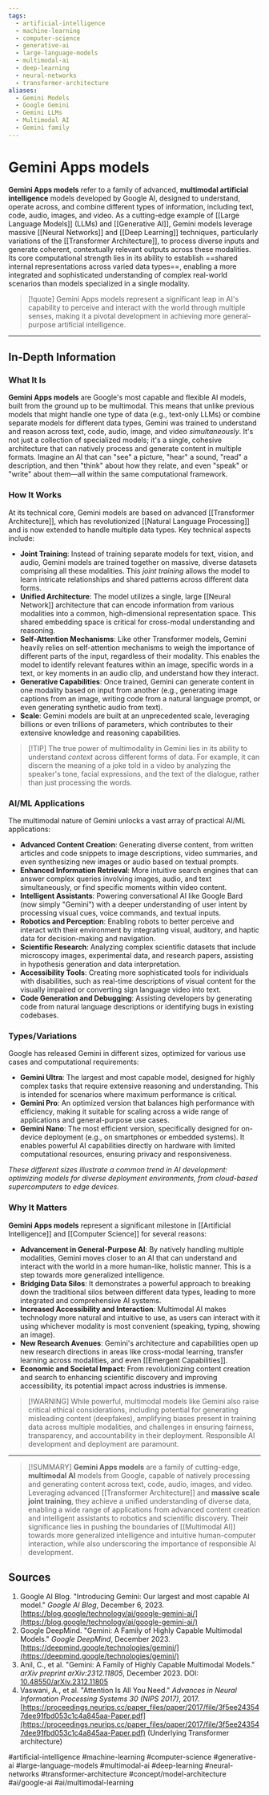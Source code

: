 ```yaml
---
tags:
  - artificial-intelligence
  - machine-learning
  - computer-science
  - generative-ai
  - large-language-models
  - multimodal-ai
  - deep-learning
  - neural-networks
  - transformer-architecture
aliases:
  - Gemini Models
  - Google Gemini
  - Gemini LLMs
  - Multimodal AI
  - Gemini family
---
```


# Gemini Apps models

**Gemini Apps models** refer to a family of advanced, **multimodal artificial intelligence** models developed by Google AI, designed to understand, operate across, and combine different types of information, including text, code, audio, images, and video. As a cutting-edge example of [[Large Language Models]] (LLMs) and [[Generative AI]], Gemini models leverage massive [[Neural Networks]] and [[Deep Learning]] techniques, particularly variations of the [[Transformer Architecture]], to process diverse inputs and generate coherent, contextually relevant outputs across these modalities. Its core computational strength lies in its ability to establish ==shared internal representations across varied data types==, enabling a more integrated and sophisticated understanding of complex real-world scenarios than models specialized in a single modality.

> [!quote] Gemini Apps models represent a significant leap in AI's capability to perceive and interact with the world through multiple senses, making it a pivotal development in achieving more general-purpose artificial intelligence.

---

## In-Depth Information

### What It Is

**Gemini Apps models** are Google's most capable and flexible AI models, built from the ground up to be multimodal. This means that unlike previous models that might handle one type of data (e.g., text-only LLMs) or combine separate models for different data types, Gemini was trained to understand and reason across text, code, audio, image, and video *simultaneously*. It's not just a collection of specialized models; it's a single, cohesive architecture that can natively process and generate content in multiple formats. Imagine an AI that can "see" a picture, "hear" a sound, "read" a description, and then "think" about how they relate, and even "speak" or "write" about them—all within the same computational framework.

### How It Works

At its technical core, Gemini models are based on advanced [[Transformer Architecture]], which has revolutionized [[Natural Language Processing]] and is now extended to handle multiple data types. Key technical aspects include:

*   **Joint Training**: Instead of training separate models for text, vision, and audio, Gemini models are trained together on massive, diverse datasets comprising all these modalities. This *joint training* allows the model to learn intricate relationships and shared patterns across different data forms.
*   **Unified Architecture**: The model utilizes a single, large [[Neural Network]] architecture that can encode information from various modalities into a common, high-dimensional representation space. This shared embedding space is critical for cross-modal understanding and reasoning.
*   **Self-Attention Mechanisms**: Like other Transformer models, Gemini heavily relies on self-attention mechanisms to weigh the importance of different parts of the input, regardless of their modality. This enables the model to identify relevant features within an image, specific words in a text, or key moments in an audio clip, and understand how they interact.
*   **Generative Capabilities**: Once trained, Gemini can generate content in one modality based on input from another (e.g., generating image captions from an image, writing code from a natural language prompt, or even generating synthetic audio from text).
*   **Scale**: Gemini models are built at an unprecedented scale, leveraging billions or even trillions of parameters, which contributes to their extensive knowledge and reasoning capabilities.

> [!TIP] The true power of multimodality in Gemini lies in its ability to understand *context* across different forms of data. For example, it can discern the meaning of a joke told in a video by analyzing the speaker's tone, facial expressions, and the text of the dialogue, rather than just processing the words.

### AI/ML Applications

The multimodal nature of Gemini unlocks a vast array of practical AI/ML applications:

*   **Advanced Content Creation**: Generating diverse content, from written articles and code snippets to image descriptions, video summaries, and even synthesizing new images or audio based on textual prompts.
*   **Enhanced Information Retrieval**: More intuitive search engines that can answer complex queries involving images, audio, and text simultaneously, or find specific moments within video content.
*   **Intelligent Assistants**: Powering conversational AI like Google Bard (now simply "Gemini") with a deeper understanding of user intent by processing visual cues, voice commands, and textual inputs.
*   **Robotics and Perception**: Enabling robots to better perceive and interact with their environment by integrating visual, auditory, and haptic data for decision-making and navigation.
*   **Scientific Research**: Analyzing complex scientific datasets that include microscopy images, experimental data, and research papers, assisting in hypothesis generation and data interpretation.
*   **Accessibility Tools**: Creating more sophisticated tools for individuals with disabilities, such as real-time descriptions of visual content for the visually impaired or converting sign language video into text.
*   **Code Generation and Debugging**: Assisting developers by generating code from natural language descriptions or identifying bugs in existing codebases.

### Types/Variations

Google has released Gemini in different sizes, optimized for various use cases and computational requirements:

*   **Gemini Ultra**: The largest and most capable model, designed for highly complex tasks that require extensive reasoning and understanding. This is intended for scenarios where maximum performance is critical.
*   **Gemini Pro**: An optimized version that balances high performance with efficiency, making it suitable for scaling across a wide range of applications and general-purpose use cases.
*   **Gemini Nano**: The most efficient version, specifically designed for on-device deployment (e.g., on smartphones or embedded systems). It enables powerful AI capabilities directly on hardware with limited computational resources, ensuring privacy and responsiveness.

*These different sizes illustrate a common trend in AI development: optimizing models for diverse deployment environments, from cloud-based supercomputers to edge devices.*

### Why It Matters

**Gemini Apps models** represent a significant milestone in [[Artificial Intelligence]] and [[Computer Science]] for several reasons:

*   **Advancement in General-Purpose AI**: By natively handling multiple modalities, Gemini moves closer to an AI that can understand and interact with the world in a more human-like, holistic manner. This is a step towards more generalized intelligence.
*   **Bridging Data Silos**: It demonstrates a powerful approach to breaking down the traditional silos between different data types, leading to more integrated and comprehensive AI systems.
*   **Increased Accessibility and Interaction**: Multimodal AI makes technology more natural and intuitive to use, as users can interact with it using whichever modality is most convenient (speaking, typing, showing an image).
*   **New Research Avenues**: Gemini's architecture and capabilities open up new research directions in areas like cross-modal learning, transfer learning across modalities, and even [[Emergent Capabilities]].
*   **Economic and Societal Impact**: From revolutionizing content creation and search to enhancing scientific discovery and improving accessibility, its potential impact across industries is immense.

> [!WARNING] While powerful, multimodal models like Gemini also raise critical ethical considerations, including potential for generating misleading content (deepfakes), amplifying biases present in training data across multiple modalities, and challenges in ensuring fairness, transparency, and accountability in their deployment. Responsible AI development and deployment are paramount.

---

> [!SUMMARY] **Gemini Apps models** are a family of cutting-edge, **multimodal AI** models from Google, capable of natively processing and generating content across text, code, audio, images, and video. Leveraging advanced [[Transformer Architecture]] and **massive scale joint training**, they achieve a unified understanding of diverse data, enabling a wide range of applications from advanced content creation and intelligent assistants to robotics and scientific discovery. Their significance lies in pushing the boundaries of [[Multimodal AI]] towards more generalized intelligence and intuitive human-computer interaction, while also underscoring the importance of responsible AI development.

## Sources

1.  Google AI Blog. "Introducing Gemini: Our largest and most capable AI model." *Google AI Blog*, December 6, 2023. [https://blog.google/technology/ai/google-gemini-ai/](https://blog.google/technology/ai/google-gemini-ai/)
2.  Google DeepMind. "Gemini: A Family of Highly Capable Multimodal Models." *Google DeepMind*, December 2023. [https://deepmind.google/technologies/gemini/](https://deepmind.google/technologies/gemini/)
3.  Anil, C., et al. "Gemini: A Family of Highly Capable Multimodal Models." *arXiv preprint arXiv:2312.11805*, December 2023. DOI: [10.48550/arXiv.2312.11805](https://arxiv.org/abs/2312.11805)
4.  Vaswani, A., et al. "Attention Is All You Need." *Advances in Neural Information Processing Systems 30 (NIPS 2017)*, 2017. [https://proceedings.neurips.cc/paper_files/paper/2017/file/3f5ee243547dee91fbd053c1c4a845aa-Paper.pdf](https://proceedings.neurips.cc/paper_files/paper/2017/file/3f5ee243547dee91fbd053c1c4a845aa-Paper.pdf) (Underlying Transformer architecture)

#artificial-intelligence #machine-learning #computer-science #generative-ai #large-language-models #multimodal-ai #deep-learning #neural-networks #transformer-architecture #concept/model-architecture #ai/google-ai #ai/multimodal-learning